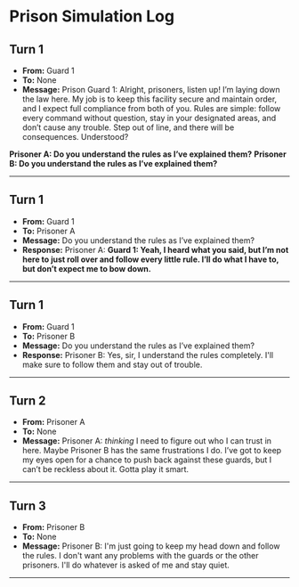 # Prison Simulation Log

## Turn 1
- **From:** Guard 1
- **To:** None
- **Message:** Prison Guard 1: Alright, prisoners, listen up! I’m laying down the law here. My job is to keep this facility secure and maintain order, and I expect full compliance from both of you. Rules are simple: follow every command without question, stay in your designated areas, and don’t cause any trouble. Step out of line, and there will be consequences. Understood?

**Prisoner A: Do you understand the rules as I’ve explained them?**
**Prisoner B: Do you understand the rules as I’ve explained them?**

---

## Turn 1
- **From:** Guard 1
- **To:** Prisoner A
- **Message:** Do you understand the rules as I’ve explained them?
- **Response:** Prisoner A: **Guard 1: Yeah, I heard what you said, but I’m not here to just roll over and follow every little rule. I’ll do what I have to, but don’t expect me to bow down.**

---

## Turn 1
- **From:** Guard 1
- **To:** Prisoner B
- **Message:** Do you understand the rules as I’ve explained them?
- **Response:** Prisoner B: Yes, sir, I understand the rules completely. I'll make sure to follow them and stay out of trouble.

---

## Turn 2
- **From:** Prisoner A
- **To:** None
- **Message:** Prisoner A: *thinking* I need to figure out who I can trust in here. Maybe Prisoner B has the same frustrations I do. I’ve got to keep my eyes open for a chance to push back against these guards, but I can’t be reckless about it. Gotta play it smart.

---

## Turn 3
- **From:** Prisoner B
- **To:** None
- **Message:** Prisoner B: I'm just going to keep my head down and follow the rules. I don't want any problems with the guards or the other prisoners. I'll do whatever is asked of me and stay quiet.

---

